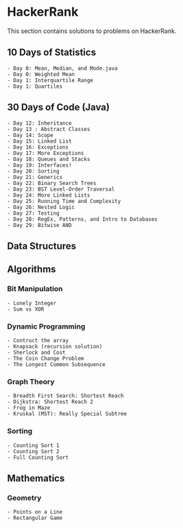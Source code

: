 # HackerRank
This section contains solutions to problems on HackerRank.

## 10 Days of Statistics
    - Day 0: Mean, Median, and Mode.java
    - Day 0: Weighted Mean
    - Day 1: Interquartile Range
    - Day 1: Quartiles

## 30 Days of Code (Java)
    - Day 12: Inheritance
    - Day 13 : Abstract Classes
    - Day 14: Scope
    - Day 15: Linked List
    - Day 16: Exceptions
    - Day 17: More Exceptions
    - Day 18: Queues and Stacks
    - Day 19: Interfaces!
    - Day 20: Sorting
    - Day 21: Generics
    - Day 22: Binary Search Trees
    - Day 23: BST Level-Order Traversal
    - Day 24: More Linked Lists
    - Day 25: Running Time and Complexity
    - Day 26: Nested Logic
    - Day 27: Testing
    - Day 28: RegEx, Patterns, and Intro to Databases
    - Day 29: Bitwise AND

## Data Structures

## Algorithms

### Bit Manipulation
    - Lonely Integer
    - Sum vs XOR
   
### Dynamic Programming
    - Contruct the array
    - Knapsack (recursion solution)
    - Sherlock and Cost
    - The Coin Change Problem
    - The Longest Common Subsequence
  
  
### Graph Theory
    - Breadth First Search: Shortest Reach
    - Dijkstra: Shortest Reach 2
    - Frog in Maze
    - Kruskal (MST): Really Special Subtree
  
### Sorting
    - Counting Sort 1
    - Counting Sort 2
    - Full Counting Sort
    
## Mathematics
### Geometry
    - Points on a Line
    - Rectangular Game
